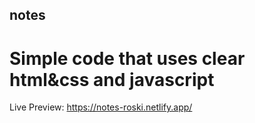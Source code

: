 ## notes

# Simple code that uses clear html&css and javascript

Live Preview: https://notes-roski.netlify.app/
